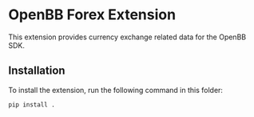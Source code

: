 # OpenBB Forex Extension

This extension provides currency exchange related data for the OpenBB SDK.

## Installation

To install the extension, run the following command in this folder:

```bash
pip install .
```
